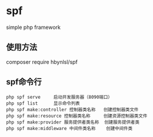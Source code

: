 # spf
simple php framework

## 使用方法
composer require hbynlsl/spf

## spf命令行
```
php spf serve     启动开发服务器（8090端口）
php spf list      显示命令列表
php spf make:controller 控制器类名称   创建控制器类文件
php spf make:resource 控制器类名称     创建资源控制器类文件
php spf make:provider 服务提供者类名称  创建服务提供者类
php spf make:middleware 中间件类名称    创建中间件类
```
